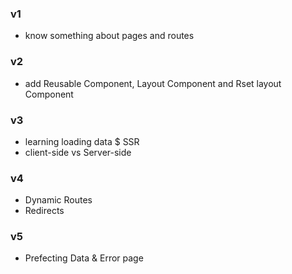 ### v1
- know something about pages and routes

### v2
- add Reusable Component, Layout Component and Rset layout Component

### v3
- learning loading data $ SSR
- client-side vs Server-side

### v4
- Dynamic Routes
- Redirects

### v5
- Prefecting Data & Error page